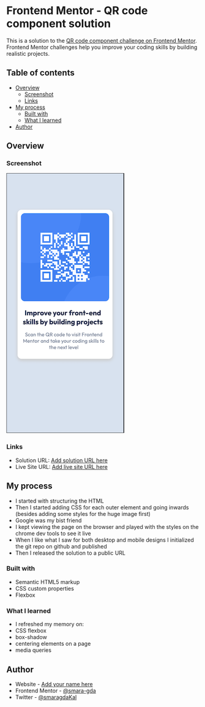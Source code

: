 # Frontend Mentor - QR code component solution

This is a solution to the
[QR code component challenge on Frontend Mentor](https://www.frontendmentor.io/challenges/qr-code-component-iux_sIO_H).
Frontend Mentor challenges help you improve your coding skills by building
realistic projects.

## Table of contents

- [Overview](#overview)
  - [Screenshot](#screenshot)
  - [Links](#links)
- [My process](#my-process)
  - [Built with](#built-with)
  - [What I learned](#what-i-learned)
- [Author](#author)

## Overview

### Screenshot

![Mobile](./images/Screenshot-mobile.png)

### Links

- Solution URL: [Add solution URL here](https://your-solution-url.com)
- Live Site URL:
  [Add live site URL here](https://frontendmentor-smaragda-qr.netlify.app/)

## My process

- I started with structuring the HTML
- Then I started adding CSS for each outer element and going inwards (besides
  adding some styles for the huge image first)
- Google was my bist friend
- I kept viewing the page on the browser and played with the styles on the
  chrome dev tools to see it live
- When I like what I saw for both desktop and mobile designs I initialized the
  git repo on github and published
- Then I released the solution to a public URL

### Built with

- Semantic HTML5 markup
- CSS custom properties
- Flexbox

### What I learned

- I refreshed my memory on:
- CSS flexbox
- box-shadow
- centering elements on a page
- media queries

## Author

- Website - [Add your name here](https://www.your-site.com)
- Frontend Mentor -
  [@smara-gda](https://www.frontendmentor.io/profile/smara-gda)
- Twitter - [@smaragdaKal](https://twitter.com/smaragdaKal)
